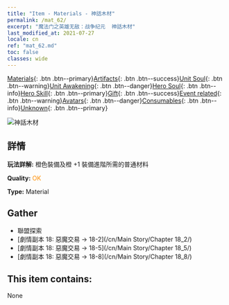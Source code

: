 ```yaml
---
title: "Item - Materials - 神話木材"
permalink: /mat_62/
excerpt: "魔法门之英雄无敌：战争纪元  神話木材"
last_modified_at: 2021-07-27
locale: cn
ref: "mat_62.md"
toc: false
classes: wide
---
```

 [Materials](/ItemsCN/){: .btn .btn--primary}[Artifacts](/ItemsCN/Artifacts/){: .btn .btn--success}[Unit Soul](/ItemsCN/UnitSoul/){: .btn .btn--warning}[Unit Awakening](/ItemsCN/UnitAwakening/){: .btn .btn--danger}[Hero Soul](/ItemsCN/HeroSoul/){: .btn .btn--info}[Hero Skill](/ItemsCN/HeroSkill/){: .btn .btn--primary}[Gift](/ItemsCN/Gift/){: .btn .btn--success}[Event related](/ItemsCN/Events/){: .btn .btn--warning}[Avatars](/ItemsCN/Avatars/){: .btn .btn--danger}[Consumables](/ItemsCN/Consumables/){: .btn .btn--info}[Unknown](/ItemsCN/Unknown/){: .btn .btn--primary}

 ![神話木材](/images/t/i_cailiao_mucai3.png)

## 詳情
 **玩法詳解:** 橙色裝備及橙 +1 裝備進階所需的普通材料

 **Quality:** <span style="color: #FF8C00">OK</span>

 **Type:** Material

## Gather

*    聯盟探索 
*    [劇情副本 18: 惡魔交易 -> 18-2](/cn/Main Story/Chapter 18_2/) 
*    [劇情副本 18: 惡魔交易 -> 18-5](/cn/Main Story/Chapter 18_5/) 
*    [劇情副本 18: 惡魔交易 -> 18-8](/cn/Main Story/Chapter 18_8/) 

## This item contains:

  None

